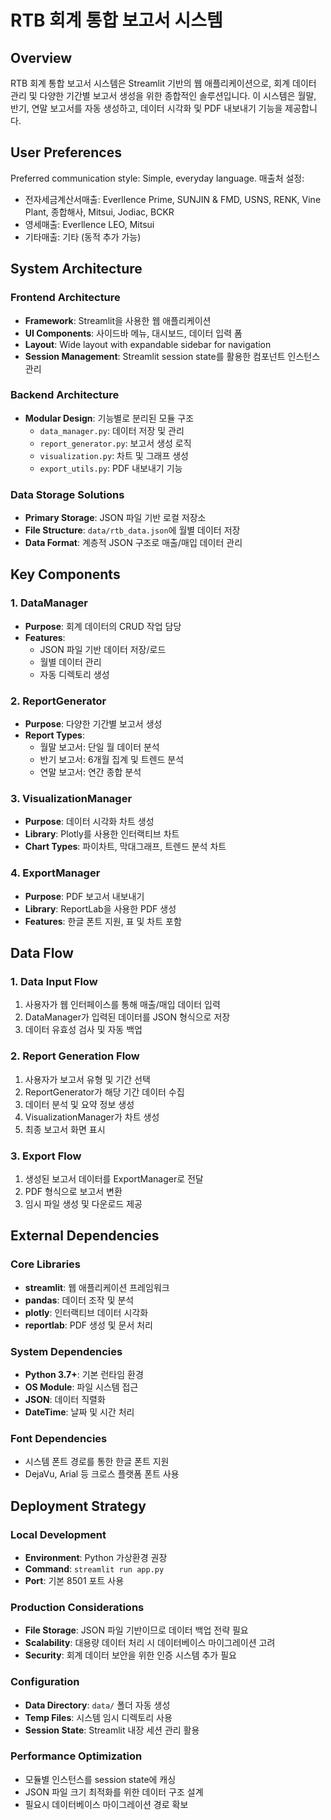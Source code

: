 # RTB 회계 통합 보고서 시스템

## Overview

RTB 회계 통합 보고서 시스템은 Streamlit 기반의 웹 애플리케이션으로, 회계 데이터 관리 및 다양한 기간별 보고서 생성을 위한 종합적인 솔루션입니다. 이 시스템은 월말, 반기, 연말 보고서를 자동 생성하고, 데이터 시각화 및 PDF 내보내기 기능을 제공합니다.

## User Preferences

Preferred communication style: Simple, everyday language.
매출처 설정: 
- 전자세금계산서매출: Everllence Prime, SUNJIN & FMD, USNS, RENK, Vine Plant, 종합해사, Mitsui, Jodiac, BCKR
- 영세매출: Everllence LEO, Mitsui
- 기타매출: 기타 (동적 추가 가능)

## System Architecture

### Frontend Architecture
- **Framework**: Streamlit을 사용한 웹 애플리케이션
- **UI Components**: 사이드바 메뉴, 대시보드, 데이터 입력 폼
- **Layout**: Wide layout with expandable sidebar for navigation
- **Session Management**: Streamlit session state를 활용한 컴포넌트 인스턴스 관리

### Backend Architecture
- **Modular Design**: 기능별로 분리된 모듈 구조
  - `data_manager.py`: 데이터 저장 및 관리
  - `report_generator.py`: 보고서 생성 로직
  - `visualization.py`: 차트 및 그래프 생성
  - `export_utils.py`: PDF 내보내기 기능

### Data Storage Solutions
- **Primary Storage**: JSON 파일 기반 로컬 저장소
- **File Structure**: `data/rtb_data.json`에 월별 데이터 저장
- **Data Format**: 계층적 JSON 구조로 매출/매입 데이터 관리

## Key Components

### 1. DataManager
- **Purpose**: 회계 데이터의 CRUD 작업 담당
- **Features**: 
  - JSON 파일 기반 데이터 저장/로드
  - 월별 데이터 관리
  - 자동 디렉토리 생성

### 2. ReportGenerator
- **Purpose**: 다양한 기간별 보고서 생성
- **Report Types**:
  - 월말 보고서: 단일 월 데이터 분석
  - 반기 보고서: 6개월 집계 및 트렌드 분석
  - 연말 보고서: 연간 종합 분석

### 3. VisualizationManager
- **Purpose**: 데이터 시각화 차트 생성
- **Library**: Plotly를 사용한 인터랙티브 차트
- **Chart Types**: 파이차트, 막대그래프, 트렌드 분석 차트

### 4. ExportManager
- **Purpose**: PDF 보고서 내보내기
- **Library**: ReportLab을 사용한 PDF 생성
- **Features**: 한글 폰트 지원, 표 및 차트 포함

## Data Flow

### 1. Data Input Flow
1. 사용자가 웹 인터페이스를 통해 매출/매입 데이터 입력
2. DataManager가 입력된 데이터를 JSON 형식으로 저장
3. 데이터 유효성 검사 및 자동 백업

### 2. Report Generation Flow
1. 사용자가 보고서 유형 및 기간 선택
2. ReportGenerator가 해당 기간 데이터 수집
3. 데이터 분석 및 요약 정보 생성
4. VisualizationManager가 차트 생성
5. 최종 보고서 화면 표시

### 3. Export Flow
1. 생성된 보고서 데이터를 ExportManager로 전달
2. PDF 형식으로 보고서 변환
3. 임시 파일 생성 및 다운로드 제공

## External Dependencies

### Core Libraries
- **streamlit**: 웹 애플리케이션 프레임워크
- **pandas**: 데이터 조작 및 분석
- **plotly**: 인터랙티브 데이터 시각화
- **reportlab**: PDF 생성 및 문서 처리

### System Dependencies
- **Python 3.7+**: 기본 런타임 환경
- **OS Module**: 파일 시스템 접근
- **JSON**: 데이터 직렬화
- **DateTime**: 날짜 및 시간 처리

### Font Dependencies
- 시스템 폰트 경로를 통한 한글 폰트 지원
- DejaVu, Arial 등 크로스 플랫폼 폰트 사용

## Deployment Strategy

### Local Development
- **Environment**: Python 가상환경 권장
- **Command**: `streamlit run app.py`
- **Port**: 기본 8501 포트 사용

### Production Considerations
- **File Storage**: JSON 파일 기반이므로 데이터 백업 전략 필요
- **Scalability**: 대용량 데이터 처리 시 데이터베이스 마이그레이션 고려
- **Security**: 회계 데이터 보안을 위한 인증 시스템 추가 필요

### Configuration
- **Data Directory**: `data/` 폴더 자동 생성
- **Temp Files**: 시스템 임시 디렉토리 사용
- **Session State**: Streamlit 내장 세션 관리 활용

### Performance Optimization
- 모듈별 인스턴스를 session state에 캐싱
- JSON 파일 크기 최적화를 위한 데이터 구조 설계
- 필요시 데이터베이스 마이그레이션 경로 확보